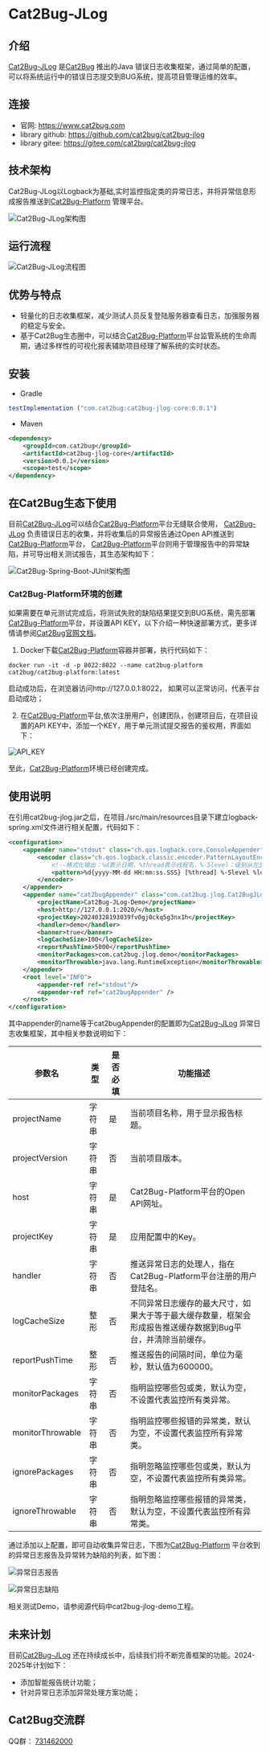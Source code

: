 # Cat2Bug-JLog

## 介绍
[Cat2Bug-JLog](https://gitee.com/cat2bug/cat2bug-jlog) 是[Cat2Bug](https://www.cat2bug.com) 推出的Java 错误日志收集框架，通过简单的配置，可以将系统运行中的错误日志提交到BUG系统，提高项目管理运维的效率。

## 连接
* 官网: https://www.cat2bug.com
* library github: https://github.com/cat2bug/cat2bug-jlog
* library gitee: https://gitee.com/cat2bug/cat2bug-jlog

## 技术架构

Cat2Bug-JLog以Logback为基础,实时监控指定类的异常日志，并将异常信息形成报告推送到[Cat2Bug-Platform](https://gitee.com/cat2bug/cat2bug-platform) 管理平台。

![Cat2Bug-JLog架构图](./readme/images/cat2bug-jlog-framework.png)

## 运行流程

![Cat2Bug-JLog流程图](./readme/images/cat2bug-jlog-action.png)

## 优势与特点

* 轻量化的日志收集框架，减少测试人员反复登陆服务器查看日志，加强服务器的稳定与安全。
* 基于Cat2Bug生态圈中，可以结合[Cat2Bug-Platform](https://gitee.com/cat2bug/cat2bug-platform)平台监管系统的生命周期，通过多样性的可视化报表辅助项目经理了解系统的实时状态。

## 安装

*  Gradle
```javascript
testImplementation ("com.cat2bug:cat2bug-jlog-core:0.0.1")
```

* Maven

```xml
<dependency>
    <groupId>com.cat2bug</groupId>
    <artifactId>cat2bug-jlog-core</artifactId>
    <version>0.0.1</version>
    <scope>test</scope>
</dependency>
```

## 在Cat2Bug生态下使用

目前[Cat2Bug-JLog](https://gitee.com/cat2bug/cat2bug-jlog)可以结合[Cat2Bug-Platform](https://gitee.com/cat2bug/cat2bug-platform)平台无缝联合使用，
[Cat2Bug-JLog](https://gitee.com/cat2bug/cat2bug-jlog) 负责错误日志的收集，并将收集后的异常报告通过Open API推送到[Cat2Bug-Platform](https://gitee.com/cat2bug/cat2bug-platform)平台，
[Cat2Bug-Platform](https://gitee.com/cat2bug/cat2bug-platform)平台则用于管理报告中的异常缺陷，并可导出相关测试报告，其生态架构如下：

![Cat2Bug-Spring-Boot-JUnit架构图](./readme/images/cat2bug-framework.png)

### Cat2Bug-Platform环境的创建

如果需要在单元测试完成后，将测试失败的缺陷结果提交到BUG系统，需先部署[Cat2Bug-Platform](https://gitee.com/cat2bug/cat2bug-platform)平台，并设置API KEY，以下介绍一种快速部署方式，更多详情请参阅[Cat2Bug官网文档](https://www.cat2bug.com)。

1. Docker下载[Cat2Bug-Platform](https://hub.docker.com/r/cat2bug/cat2bug-platform)容器并部署，执行代码如下：
````
docker run -it -d -p 8022:8022 --name cat2bug-platform cat2bug/cat2bug-platform:latest
````

启动成功后，在浏览器访问http://127.0.0.1:8022， 如果可以正常访问，代表平台启动成功；

2. 在[Cat2Bug-Platform](https://gitee.com/cat2bug/cat2bug-platform)平台,依次注册用户，创建团队，创建项目后，在项目设置的API KEY中，添加一个KEY，用于单元测试提交报告的鉴权用，界面如下：

![API_KEY](./readme/images/defect-api.png)

至此，[Cat2Bug-Platform](https://gitee.com/cat2bug/cat2bug-platform)环境已经创建完成。

## 使用说明

在引用cat2bug-jlog.jar之后，在项目./src/main/resources目录下建立logback-spring.xml文件进行相关配置，代码如下：

````xml
<configuration>
    <appender name="stdout" class="ch.qos.logback.core.ConsoleAppender">
        <encoder class="ch.qos.logback.classic.encoder.PatternLayoutEncoder">
            <!--格式化输出：%d表示日期，%thread表示线程名，%-5level：级别从左显示5个字符宽度%msg：日志消息，%n是换行符-->
            <pattern>%d{yyyy-MM-dd HH:mm:ss.SSS} [%thread] %-5level %logger{50} - %msg%n</pattern>
        </encoder>
    </appender>
    <appender name="cat2bugAppender" class="com.cat2bug.jlog.Cat2BugJLogAppender">
        <projectName>Cat2Bug-JLog-Demo</projectName>
        <host>http://127.0.0.1:2020/</host>
        <projectKey>20240328193039fv0gj0ckq5g3nx1h</projectKey>
        <handler>demo</handler>
        <banner>true</banner>
        <logCacheSize>100</logCacheSize>
        <reportPushTime>5000</reportPushTime>
        <monitorPackages>com.cat2bug.jlog.demo</monitorPackages>
        <monitorThrowable>java.lang.RuntimeException</monitorThrowable>
    </appender>
    <root level="INFO">
        <appender-ref ref="stdout"/>
        <appender-ref ref="cat2bugAppender" />
    </root>
</configuration>
````
其中appender的name等于cat2bugAppender的配置即为[Cat2Bug-JLog](https://gitee.com/cat2bug/cat2bug-jlog) 异常日志收集框架，其中相关参数说明如下：


| 参数名              | 类型  | 是否必填 | 功能描述                                                    |
|------------------|-----|------|---------------------------------------------------------|
| projectName      | 字符串 | 是    | 当前项目名称，用于显示报告标题。                                        |
| projectVersion   | 字符串 | 否    | 当前项目版本。                                                 |
| host             | 字符串 | 是    | Cat2Bug-Platform平台的Open API网址。                          |
| projectKey       | 字符串 | 是    | 应用配置中的Key。                                              |
| handler          | 字符串 | 否    | 推送异常日志的处理人，指在Cat2Bug-Platform平台注册的用户登陆名。                |
| logCacheSize     | 整形  | 否    | 不同异常日志缓存的最大尺寸，如果大于等于最大缓存数量，框架会形成报告推送缓存数据到Bug平台，并清除当前缓存。 |
| reportPushTime   | 整形  | 否    | 推送报告的间隔时间，单位为毫秒，默认值为600000。                             |
| monitorPackages  | 字符串 | 否    | 指明监控哪些包或类，默认为空，不设置代表监控所有类异常。                            |
| monitorThrowable | 字符串 | 否    | 指明监控哪些报错的异常类，默认为空，不设置代表监控所有异常类。                         |
| ignorePackages   | 字符串 | 否    | 指明忽略监控哪些包或类，默认为空，不设置代表监控所有类异常。                          |
| ignoreThrowable  | 字符串 | 否    | 指明忽略监控哪些报错的异常类，默认为空，不设置代表监控所有异常类。                       |

通过添加以上配置，即可自动收集异常日志，下图为[Cat2Bug-Platform](https://gitee.com/cat2bug/cat2bug-platform) 平台收到的异常日志报告及异常转为缺陷的列表，如下图：

![异常日志报告](./readme/images/cat2bug-platform-report.png)

![异常日志缺陷](./readme/images/cat2bug-platform-defect.png)

相关测试Demo，请参阅源代码中cat2bug-jlog-demo工程。

## 未来计划

目前[Cat2Bug-JLog](https://gitee.com/cat2bug/cat2bug-jlog) 还在持续成长中，后续我们将不断完善框架的功能。2024-2025年计划如下：

* 添加智能报告统计功能；
* 针对异常日志添加异常处理方案功能；

## Cat2Bug交流群

QQ群： [731462000](https://qm.qq.com/cgi-bin/qm/qr?k=G_vJa478flcFo_1ohJxNYD0mRKafQ7I1&jump_from=webapi&authKey=EL0KrLpnjYWqNN9YXTVksNlNFrV9DHYyPMx2RVOhXqLzfnmc+Oz8oQ38aBOGx90t)